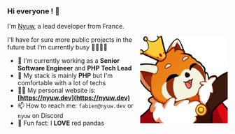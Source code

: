 ### Hi everyone ! 👋

I'm <a href="https://nyuw.dev" target="_blank">Nyuw</a>, a lead developer from France.

<img align="right" title="Nyuw King Picture" alt="Nyuw King Picture" src="https://raw.githubusercontent.com/Nyuwb/Nyuwb/main/nyuwKING.png" width="200px" height="200px" />

I'll have for sure more public projects in the future but I'm currently busy 👧🏽👶🏽

- 🔭 I'm currently working as a **Senior Software Engineer** and **PHP Tech Lead**
- 🌱 My stack is mainly **PHP** but I'm comfortable with a lot of techs
- 👨‍💻 My personal website is: **[https://nyuw.dev](https://nyuw.dev)**
- 📫 How to reach me: `fabien@nyuw.dev` or `nyuw` on Discord
- 🐼 Fun fact: I **LOVE** red pandas 
